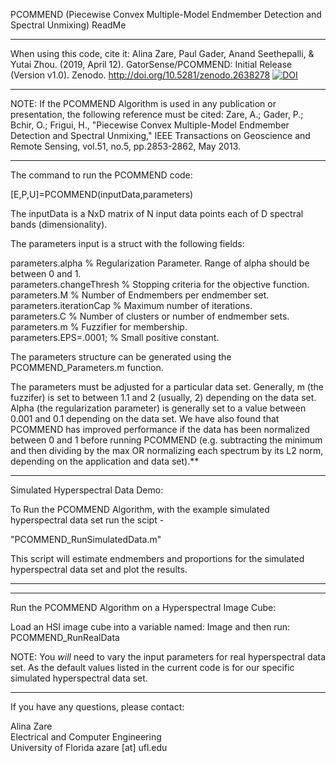 PCOMMEND (Piecewise Convex Multiple-Model Endmember Detection and Spectral Unmixing) ReadMe

******
When using this code, cite it: Alina Zare, Paul Gader, Anand Seethepalli, & Yutai Zhou. (2019, April 12). GatorSense/PCOMMEND: Initial Release (Version v1.0). Zenodo. http://doi.org/10.5281/zenodo.2638278
[![DOI](https://zenodo.org/badge/DOI/10.5281/zenodo.2638278.svg)](https://doi.org/10.5281/zenodo.2638278)
******
NOTE: If the PCOMMEND Algorithm is used in any publication or presentation, the following reference must be cited:
Zare, A.; Gader, P.; Bchir, O.; Frigui, H., "Piecewise Convex Multiple-Model Endmember Detection and Spectral Unmixing," IEEE Transactions on Geoscience and Remote Sensing, vol.51, no.5, pp.2853-2862, May 2013.
******

The command to run the PCOMMEND code: 

[E,P,U]=PCOMMEND(inputData,parameters)

The inputData is a NxD matrix of N input data points each of D spectral bands (dimensionality).    

The parameters input is a struct with the following fields:

parameters.alpha                % Regularization Parameter. Range of alpha should be between 0 and 1.   
parameters.changeThresh          % Stopping criteria for the objective function.   
parameters.M                     % Number of Endmembers per endmember set.   
parameters.iterationCap          % Maximum number of iterations.       
parameters.C                     % Number of clusters or number of endmember sets.   
parameters.m                     % Fuzzifier for membership.   
parameters.EPS=.0001;            % Small positive constant.   

The parameters structure can be generated using the PCOMMEND_Parameters.m function.  

The parameters must be adjusted for a particular data set. Generally, m (the fuzzifer) is set to between 1.1 and 2 (usually, 2) depending on the data set. Alpha (the regularization parameter) is generally set to a value between 0.001 and 0.1 depending on the data set. We have also found that PCOMMEND has improved performance if the data has been normalized between 0 and 1 before running PCOMMEND (e.g. subtracting the minimum and then dividing by the max OR normalizing each spectrum by its L2 norm, depending on the application and data set).**

****************************************************************
Simulated Hyperspectral Data Demo: 

To Run the PCOMMEND Algorithm, with the example simulated hyperspectral data set run the scipt -

"PCOMMEND_RunSimulatedData.m"

This script will estimate endmembers and proportions for the simulated hyperspectral data set and plot the results.
****************************************************************

****************************************************************
Run the PCOMMEND Algorithm on a Hyperspectral Image Cube:

Load an HSI image cube into a variable named: Image and then run: PCOMMEND_RunRealData

NOTE: You *will* need to vary the input parameters for real hyperspectral data set. As the default values listed in the current code is for our specific simulated hyperspectral data set. 
****************************************************************

If you have any questions, please contact:

Alina Zare  
Electrical and Computer Engineering  
University of Florida
azare [at] ufl.edu

